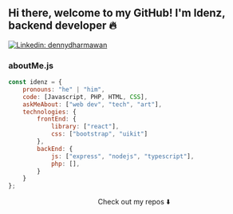 ## Hi there, welcome to my GitHub! I'm Idenz, backend developer 🔥

[![Linkedin: dennydharmawan](https://img.shields.io/badge/-denny-blue?style=flat-square&logo=Linkedin&logoColor=white&link=https://https://www.linkedin.com/in/denny-dharmawan/)](https://www.linkedin.com/in/denny-dharmawan/)

<!-- ![](https://visitor-badge.glitch.me/badge?page_id=amadoabaca.amadoabaca) -->

### aboutMe.js

```javascript
const idenz = {
    pronouns: "he" | "him",
    code: [Javascript, PHP, HTML, CSS],
    askMeAbout: ["web dev", "tech", "art"],
    technologies: {
        frontEnd: {
            library: ["react"],
            css: ["bootstrap", "uikit"]
        },
        backEnd: {
            js: ["express", "nodejs", "typescript"],
            php: [],
        }        
    }
};
```

<p align="center">
Check out my repos ⬇️  
</p>


<!---
idenz/idenz is a ✨ special ✨ repository because its `README.md` (this file) appears on your GitHub profile.
You can click the Preview link to take a look at your changes.
--->
